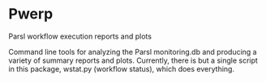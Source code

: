 # Pwerp
Parsl workflow execution reports and plots

Command line tools for analyzing the Parsl monitoring.db and producing a variety of summary 
reports and plots.  Currently, there is but a single script in this package, wstat.py 
(workflow status), which does everything.
